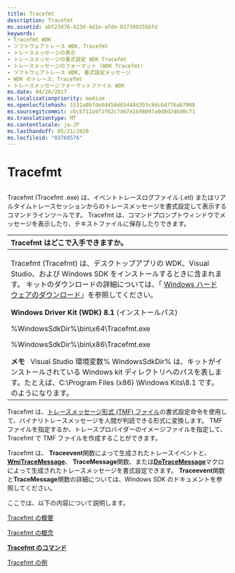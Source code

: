 ```yaml
---
title: Tracefmt
description: Tracefmt
ms.assetid: abf23d76-423d-4d1e-afde-83739015bbfd
keywords:
- Tracefmt WDK
- ソフトウェアトレース WDK、Tracefmt
- トレースメッセージの表示
- トレースメッセージの書式設定 WDK Tracefmt
- トレースメッセージのフォーマット (WDK Tracefmt)
- ソフトウェアトレース WDK, 書式設定メッセージ
- WDK のトレース、Tracefmt
- トレースメッセージフォーマットファイル WDK
ms.date: 04/20/2017
ms.localizationpriority: medium
ms.openlocfilehash: 1531a0bfde8d458d65448d393c8dc6d776ab7900
ms.sourcegitcommit: cbcb712a9f1f62c7d67e1b98097a0d8d24bd0c71
ms.translationtype: MT
ms.contentlocale: ja-JP
ms.lasthandoff: 05/21/2020
ms.locfileid: "83769576"
---
```

# <a name="tracefmt"></a>Tracefmt


## <span id="ddk_tracefmt_tools"></span><span id="DDK_TRACEFMT_TOOLS"></span>


Tracefmt (Tracefmt .exe) は、イベントトレースログファイル (.etl) またはリアルタイムトレースセッションからのトレースメッセージを書式設定して表示するコマンドラインツールです。 Tracefmt は、コマンドプロンプトウィンドウでメッセージを表示したり、テキストファイルに保存したりできます。

<table>
<colgroup>
<col width="100%" />
</colgroup>
<thead>
<tr class="header">
<th align="left">Tracefmt はどこで入手できますか。</th>
</tr>
</thead>
<tbody>
<tr class="odd">
<td align="left"><p>Tracefmt (Tracefmt) は、デスクトップアプリの WDK、Visual Studio、および Windows SDK をインストールするときに含まれます。 キットのダウンロードの詳細については、「 <a href="https://docs.microsoft.com/windows-hardware/drivers/download-the-wdk" data-raw-source="[Windows Hardware Downloads](https://docs.microsoft.com/windows-hardware/drivers/download-the-wdk)">Windows ハードウェアのダウンロード</a>」を参照してください。</p>
<p><strong>Windows Driver Kit (WDK) 8.1</strong> (インストールパス)</p>
<p>%WindowsSdkDir%\bin\x64\Tracefmt.exe</p>
<p>%WindowsSdkDir%\bin\x86\Tracefmt.exe</p>
<div class="alert">
<strong>メモ</strong>   Visual Studio 環境変数% WindowsSdkDir% は、キットがインストールされている Windows kit ディレクトリへのパスを表します。たとえば、C:\Program Files (x86) \Windows Kits\8.1 です。のようになります。
</div>
<div>
 
</div></td>
</tr>
</tbody>
</table>

 

Tracefmt は、[トレースメッセージ形式 (TMF) ファイル](trace-message-format-file.md)の書式設定命令を使用して、バイナリトレースメッセージを人間が判読できる形式に変換します。 TMF ファイルを指定するか、トレースプロバイダーのイメージファイルを指定して、Tracefmt で TMF ファイルを作成することができます。

Tracefmt は、 **Traceevent**関数によって生成されたトレースイベントと、 [**WmiTraceMessage**](https://docs.microsoft.com/windows-hardware/drivers/ddi/wdm/nf-wdm-wmitracemessage)、 **TraceMessage**関数、または[**DoTraceMessage**](https://docs.microsoft.com/previous-versions/windows/hardware/previsioning-framework/ff544918(v=vs.85))マクロによって生成されたトレースメッセージを書式設定できます。 **Traceevent**関数と**TraceMessage**関数の詳細については、Windows SDK のドキュメントを参照してください。

ここでは、以下の内容について説明します。

[Tracefmt の概要](understanding-tracefmt.md)

[Tracefmt の概念](tracefmt-concepts.md)

[**Tracefmt のコマンド**](tracefmt-commands.md)

[Tracefmt の例](tracefmt-examples.md)

 

 





